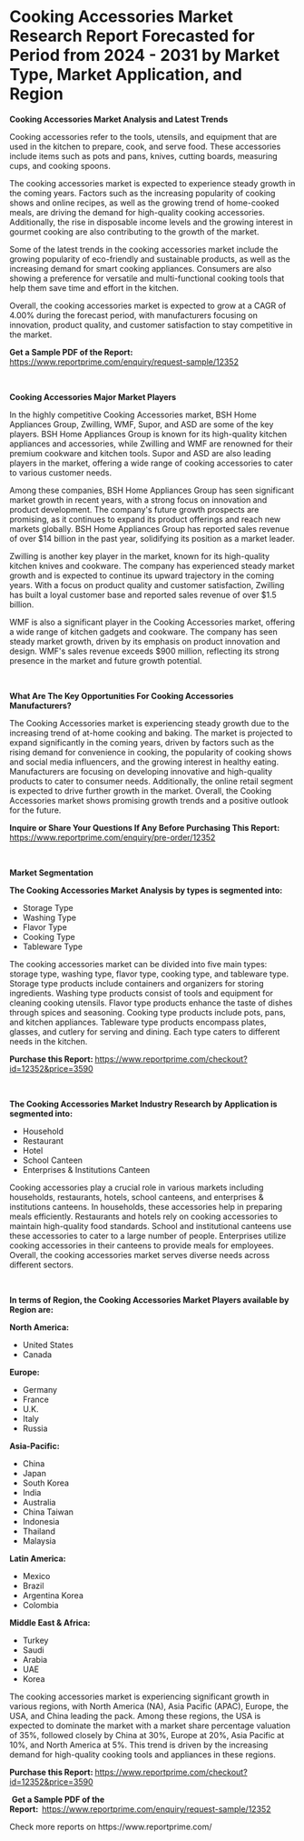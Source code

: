 <p><h1>Cooking Accessories Market Research Report Forecasted for Period from 2024 -  2031 by Market Type, Market Application, and Region</h1></p><p><strong>Cooking Accessories Market Analysis and Latest Trends</strong></p>
<p><p>Cooking accessories refer to the tools, utensils, and equipment that are used in the kitchen to prepare, cook, and serve food. These accessories include items such as pots and pans, knives, cutting boards, measuring cups, and cooking spoons.</p><p>The cooking accessories market is expected to experience steady growth in the coming years. Factors such as the increasing popularity of cooking shows and online recipes, as well as the growing trend of home-cooked meals, are driving the demand for high-quality cooking accessories. Additionally, the rise in disposable income levels and the growing interest in gourmet cooking are also contributing to the growth of the market.</p><p>Some of the latest trends in the cooking accessories market include the growing popularity of eco-friendly and sustainable products, as well as the increasing demand for smart cooking appliances. Consumers are also showing a preference for versatile and multi-functional cooking tools that help them save time and effort in the kitchen.</p><p>Overall, the cooking accessories market is expected to grow at a CAGR of 4.00% during the forecast period, with manufacturers focusing on innovation, product quality, and customer satisfaction to stay competitive in the market.</p></p>
<p><strong>Get a Sample PDF of the Report:&nbsp;</strong> <a href="https://www.reportprime.com/enquiry/request-sample/12352">https://www.reportprime.com/enquiry/request-sample/12352</a></p>
<p>&nbsp;</p>
<p><strong>Cooking Accessories Major Market Players</strong></p>
<p><p>In the highly competitive Cooking Accessories market, BSH Home Appliances Group, Zwilling, WMF, Supor, and ASD are some of the key players. BSH Home Appliances Group is known for its high-quality kitchen appliances and accessories, while Zwilling and WMF are renowned for their premium cookware and kitchen tools. Supor and ASD are also leading players in the market, offering a wide range of cooking accessories to cater to various customer needs.</p><p>Among these companies, BSH Home Appliances Group has seen significant market growth in recent years, with a strong focus on innovation and product development. The company's future growth prospects are promising, as it continues to expand its product offerings and reach new markets globally. BSH Home Appliances Group has reported sales revenue of over $14 billion in the past year, solidifying its position as a market leader.</p><p>Zwilling is another key player in the market, known for its high-quality kitchen knives and cookware. The company has experienced steady market growth and is expected to continue its upward trajectory in the coming years. With a focus on product quality and customer satisfaction, Zwilling has built a loyal customer base and reported sales revenue of over $1.5 billion.</p><p>WMF is also a significant player in the Cooking Accessories market, offering a wide range of kitchen gadgets and cookware. The company has seen steady market growth, driven by its emphasis on product innovation and design. WMF's sales revenue exceeds $900 million, reflecting its strong presence in the market and future growth potential.</p></p>
<p>&nbsp;</p>
<p><strong>What Are The Key Opportunities For Cooking Accessories Manufacturers?</strong></p>
<p><p>The Cooking Accessories market is experiencing steady growth due to the increasing trend of at-home cooking and baking. The market is projected to expand significantly in the coming years, driven by factors such as the rising demand for convenience in cooking, the popularity of cooking shows and social media influencers, and the growing interest in healthy eating. Manufacturers are focusing on developing innovative and high-quality products to cater to consumer needs. Additionally, the online retail segment is expected to drive further growth in the market. Overall, the Cooking Accessories market shows promising growth trends and a positive outlook for the future.</p></p>
<p><strong>Inquire or Share Your Questions If Any Before Purchasing This Report:</strong> <a href="https://www.reportprime.com/enquiry/pre-order/12352">https://www.reportprime.com/enquiry/pre-order/12352</a></p>
<p>&nbsp;</p>
<p><strong>Market Segmentation</strong></p>
<p><strong>The Cooking Accessories Market Analysis by types is segmented into:</strong></p>
<p><ul><li>Storage Type</li><li>Washing Type</li><li>Flavor Type</li><li>Cooking Type</li><li>Tableware Type</li></ul></p>
<p><p>The cooking accessories market can be divided into five main types: storage type, washing type, flavor type, cooking type, and tableware type. Storage type products include containers and organizers for storing ingredients. Washing type products consist of tools and equipment for cleaning cooking utensils. Flavor type products enhance the taste of dishes through spices and seasoning. Cooking type products include pots, pans, and kitchen appliances. Tableware type products encompass plates, glasses, and cutlery for serving and dining. Each type caters to different needs in the kitchen.</p></p>
<p><strong>Purchase this Report:&nbsp;</strong><a href="https://www.reportprime.com/checkout?id=12352&price=3590">https://www.reportprime.com/checkout?id=12352&price=3590</a></p>
<p>&nbsp;</p>
<p><strong>The Cooking Accessories Market Industry Research by Application is segmented into:</strong></p>
<p><ul><li>Household</li><li>Restaurant</li><li>Hotel</li><li>School Canteen</li><li>Enterprises & Institutions Canteen</li></ul></p>
<p><p>Cooking accessories play a crucial role in various markets including households, restaurants, hotels, school canteens, and enterprises & institutions canteens. In households, these accessories help in preparing meals efficiently. Restaurants and hotels rely on cooking accessories to maintain high-quality food standards. School and institutional canteens use these accessories to cater to a large number of people. Enterprises utilize cooking accessories in their canteens to provide meals for employees. Overall, the cooking accessories market serves diverse needs across different sectors.</p></p>
<p>&nbsp;</p>
<p><strong>In terms of Region, the Cooking Accessories Market Players available by Region are:</strong></p>
<p>
    <p> <strong> North America: </strong>
        <ul>
            <li>United States</li>
            <li>Canada</li>
        </ul>
        </p> 
    <p> <strong> Europe: </strong>
        <ul>
            <li>Germany</li>
            <li>France</li>
            <li>U.K.</li>
            <li>Italy</li>
            <li>Russia</li>
        </ul>
        </p> 
    <p> <strong> Asia-Pacific: </strong>
        <ul>
            <li>China</li>
            <li>Japan</li>
            <li>South Korea</li>
            <li>India</li>
            <li>Australia</li>
            <li>China Taiwan</li>
            <li>Indonesia</li>
            <li>Thailand</li>
            <li>Malaysia</li>
        </ul>
        </p> 
    <p> <strong> Latin America: </strong>
        <ul>
            <li>Mexico</li>
            <li>Brazil</li>
            <li>Argentina Korea</li>
            <li>Colombia</li>
        </ul>
        </p> 
    <p> <strong> Middle East & Africa: </strong>
        <ul>
            <li>Turkey</li>
            <li>Saudi</li>
            <li>Arabia</li>
            <li>UAE</li>
            <li>Korea</li>
        </ul>
    </p>
    </p>
<p><p>The cooking accessories market is experiencing significant growth in various regions, with North America (NA), Asia Pacific (APAC), Europe, the USA, and China leading the pack. Among these regions, the USA is expected to dominate the market with a market share percentage valuation of 35%, followed closely by China at 30%, Europe at 20%, Asia Pacific at 10%, and North America at 5%. This trend is driven by the increasing demand for high-quality cooking tools and appliances in these regions.</p></p>
<p><strong>Purchase this Report: </strong><a href="https://www.reportprime.com/checkout?id=12352&price=3590">https://www.reportprime.com/checkout?id=12352&price=3590</a></p>
<p>&nbsp;<strong>Get a Sample PDF of the Report:&nbsp;&nbsp;</strong><a href="https://www.reportprime.com/enquiry/request-sample/12352">https://www.reportprime.com/enquiry/request-sample/12352</a></p>
<p><strong></strong></p>
<p>Check more reports on https://www.reportprime.com/</p>